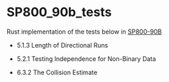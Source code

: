 # SP800_90b_tests
Rust implementation of the tests below in [SP800-90B](https://nvlpubs.nist.gov/nistpubs/SpecialPublications/NIST.SP.800-90B.pdf)

- 5.1.3  Length of Directional Runs

- 5.2.1  Testing Independence for Non-Binary Data

- 6.3.2 The Collision Estimate
